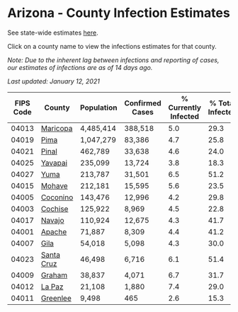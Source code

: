 # Arizona - County Infection Estimates

See state-wide estimates [here](/infections/us-az).

Click on a county name to view the infections estimates for that county.

*Note: Due to the inherent lag between infections and reporting of cases, our estimates of infections are as of 14 days ago.*

*Last updated: January 12, 2021*

|   FIPS Code |                   County |   Population |   Confirmed Cases |   % Currently Infected |   % Total Infected |
|-------------|--------------------------|--------------|-------------------|------------------------|--------------------|
|       04013 |     [Maricopa](maricopa) |    4,485,414 |           388,518 |                    5.0 |               29.3 |
|       04019 |             [Pima](pima) |    1,047,279 |            83,386 |                    4.7 |               25.8 |
|       04021 |           [Pinal](pinal) |      462,789 |            33,638 |                    4.6 |               24.0 |
|       04025 |       [Yavapai](yavapai) |      235,099 |            13,724 |                    3.8 |               18.3 |
|       04027 |             [Yuma](yuma) |      213,787 |            31,501 |                    6.5 |               51.2 |
|       04015 |         [Mohave](mohave) |      212,181 |            15,595 |                    5.6 |               23.5 |
|       04005 |     [Coconino](coconino) |      143,476 |            12,996 |                    4.2 |               29.8 |
|       04003 |       [Cochise](cochise) |      125,922 |             8,969 |                    4.5 |               22.8 |
|       04017 |         [Navajo](navajo) |      110,924 |            12,675 |                    4.3 |               41.7 |
|       04001 |         [Apache](apache) |       71,887 |             8,309 |                    4.4 |               41.2 |
|       04007 |             [Gila](gila) |       54,018 |             5,098 |                    4.3 |               30.0 |
|       04023 | [Santa Cruz](santa-cruz) |       46,498 |             6,716 |                    6.1 |               51.4 |
|       04009 |         [Graham](graham) |       38,837 |             4,071 |                    6.7 |               31.7 |
|       04012 |         [La Paz](la-paz) |       21,108 |             1,880 |                    7.4 |               29.0 |
|       04011 |     [Greenlee](greenlee) |        9,498 |               465 |                    2.6 |               15.3 |